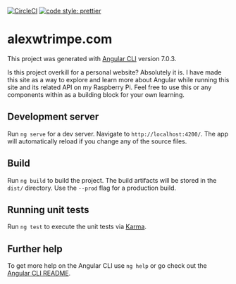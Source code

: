 [![CircleCI](https://circleci.com/gh/awtrimpe/angular-alexwtrimpe.com.svg?style=svg)](https://circleci.com/gh/awtrimpe/angular-alexwtrimpe.com)
[![code style: prettier](https://img.shields.io/badge/code_style-prettier-ff69b4.svg?style=flat-square)](https://github.com/prettier/prettier)

# alexwtrimpe.com

This project was generated with [Angular CLI](https://github.com/angular/angular-cli) version 7.0.3.

Is this project overkill for a personal website? Absolutely it is. I have made
this site as a way to explore and learn more about Angular while running this site
and its related API on my Raspberry Pi. Feel free to use this or any components
within as a building block for your own learning.

## Development server

Run `ng serve` for a dev server. Navigate to `http://localhost:4200/`. The app will automatically reload if you change any of the source files.

## Build

Run `ng build` to build the project. The build artifacts will be stored in the `dist/` directory. Use the `--prod` flag for a production build.

## Running unit tests

Run `ng test` to execute the unit tests via [Karma](https://karma-runner.github.io).

## Further help

To get more help on the Angular CLI use `ng help` or go check out the [Angular CLI README](https://github.com/angular/angular-cli/blob/master/README.md).
